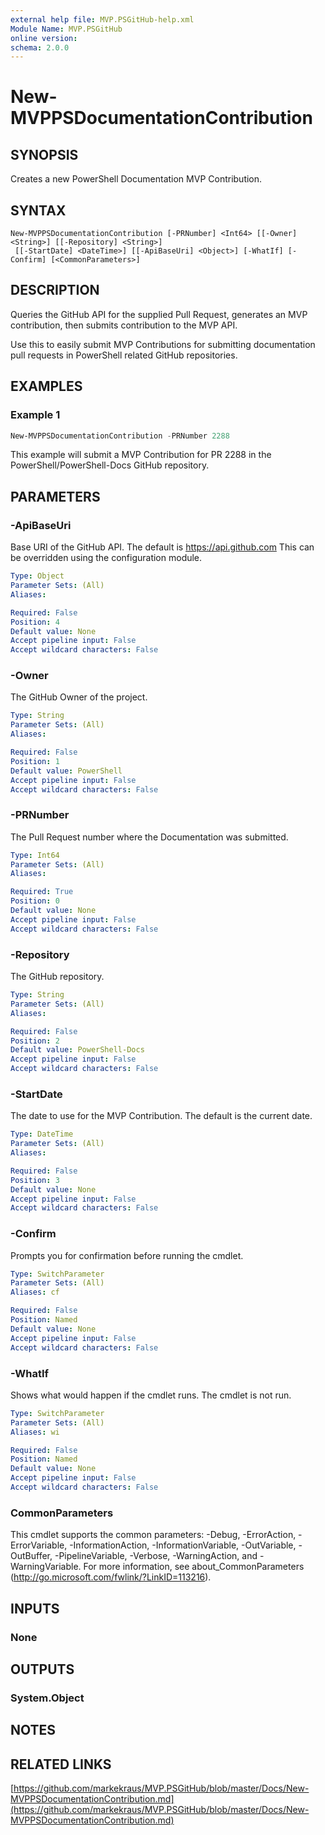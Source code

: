 ```yaml
---
external help file: MVP.PSGitHub-help.xml
Module Name: MVP.PSGitHub
online version:
schema: 2.0.0
---
```


# New-MVPPSDocumentationContribution

## SYNOPSIS
Creates a new PowerShell Documentation MVP Contribution.

## SYNTAX

```
New-MVPPSDocumentationContribution [-PRNumber] <Int64> [[-Owner] <String>] [[-Repository] <String>]
 [[-StartDate] <DateTime>] [[-ApiBaseUri] <Object>] [-WhatIf] [-Confirm] [<CommonParameters>]
```

## DESCRIPTION
Queries the GitHub API for the supplied Pull Request,
generates an MVP contribution,
then submits contribution to the MVP API.

Use this to easily submit MVP Contributions for submitting documentation pull requests in PowerShell related GitHub repositories.

## EXAMPLES

### Example 1
```powershell
New-MVPPSDocumentationContribution -PRNumber 2288
```

This example will submit a MVP Contribution for PR 2288 in the PowerShell/PowerShell-Docs GitHub repository.

## PARAMETERS

### -ApiBaseUri
Base URI of the GitHub API.
The default is https://api.github.com
This can be overridden using the configuration module.

```yaml
Type: Object
Parameter Sets: (All)
Aliases:

Required: False
Position: 4
Default value: None
Accept pipeline input: False
Accept wildcard characters: False
```

### -Owner
The GitHub Owner of the project.

```yaml
Type: String
Parameter Sets: (All)
Aliases:

Required: False
Position: 1
Default value: PowerShell
Accept pipeline input: False
Accept wildcard characters: False
```

### -PRNumber
The Pull Request number where the Documentation was submitted.

```yaml
Type: Int64
Parameter Sets: (All)
Aliases:

Required: True
Position: 0
Default value: None
Accept pipeline input: False
Accept wildcard characters: False
```

### -Repository
The GitHub repository.

```yaml
Type: String
Parameter Sets: (All)
Aliases:

Required: False
Position: 2
Default value: PowerShell-Docs
Accept pipeline input: False
Accept wildcard characters: False
```

### -StartDate
The date to use for the MVP Contribution.
The default is the current date.

```yaml
Type: DateTime
Parameter Sets: (All)
Aliases:

Required: False
Position: 3
Default value: None
Accept pipeline input: False
Accept wildcard characters: False
```

### -Confirm
Prompts you for confirmation before running the cmdlet.

```yaml
Type: SwitchParameter
Parameter Sets: (All)
Aliases: cf

Required: False
Position: Named
Default value: None
Accept pipeline input: False
Accept wildcard characters: False
```

### -WhatIf
Shows what would happen if the cmdlet runs.
The cmdlet is not run.

```yaml
Type: SwitchParameter
Parameter Sets: (All)
Aliases: wi

Required: False
Position: Named
Default value: None
Accept pipeline input: False
Accept wildcard characters: False
```

### CommonParameters
This cmdlet supports the common parameters: -Debug, -ErrorAction, -ErrorVariable, -InformationAction, -InformationVariable, -OutVariable, -OutBuffer, -PipelineVariable, -Verbose, -WarningAction, and -WarningVariable. For more information, see about_CommonParameters (http://go.microsoft.com/fwlink/?LinkID=113216).

## INPUTS

### None

## OUTPUTS

### System.Object

## NOTES

## RELATED LINKS

[https://github.com/markekraus/MVP.PSGitHub/blob/master/Docs/New-MVPPSDocumentationContribution.md](https://github.com/markekraus/MVP.PSGitHub/blob/master/Docs/New-MVPPSDocumentationContribution.md)
